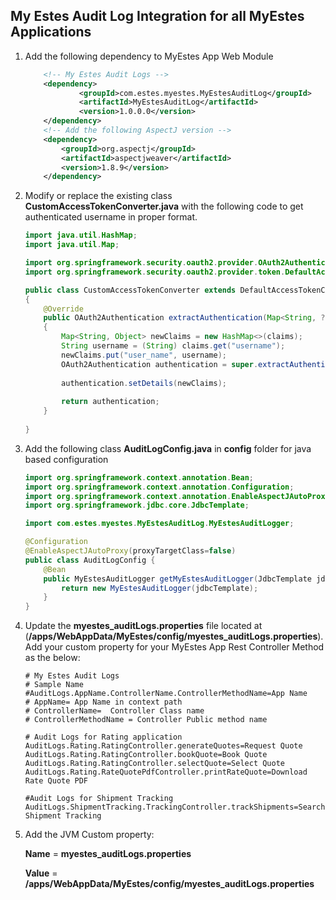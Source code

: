 ## My Estes Audit Log Integration for all  MyEstes Applications

1. Add the following dependency to MyEstes App Web Module

	```xml
		<!-- My Estes Audit Logs -->
		<dependency>
				<groupId>com.estes.myestes.MyEstesAuditLog</groupId>
				<artifactId>MyEstesAuditLog</artifactId>
				<version>1.0.0.0</version>
		</dependency>
		<!-- Add the following AspectJ version -->
		<dependency>
			<groupId>org.aspectj</groupId>
			<artifactId>aspectjweaver</artifactId>
			<version>1.8.9</version>
		</dependency>
	```
2. Modify or replace the existing class __CustomAccessTokenConverter.java__ with the following code to get authenticated username in proper format.

	```java
	import java.util.HashMap;
	import java.util.Map;
	
	import org.springframework.security.oauth2.provider.OAuth2Authentication;
	import org.springframework.security.oauth2.provider.token.DefaultAccessTokenConverter;
	
	public class CustomAccessTokenConverter extends DefaultAccessTokenConverter
	{
		@Override
		public OAuth2Authentication extractAuthentication(Map<String, ?> claims)
		{
			Map<String, Object> newClaims = new HashMap<>(claims);
			String username = (String) claims.get("username");
			newClaims.put("user_name", username);
			OAuth2Authentication authentication = super.extractAuthentication(newClaims);
			
			authentication.setDetails(newClaims);
			
			return authentication;
		}
		
	}
	```

3. Add the following class __AuditLogConfig.java__ in __config__ folder for java based configuration

	```java
	import org.springframework.context.annotation.Bean;
	import org.springframework.context.annotation.Configuration;
	import org.springframework.context.annotation.EnableAspectJAutoProxy;
	import org.springframework.jdbc.core.JdbcTemplate;
	
	import com.estes.myestes.MyEstesAuditLog.MyEstesAuditLogger;
	
	@Configuration
	@EnableAspectJAutoProxy(proxyTargetClass=false)
	public class AuditLogConfig {
		@Bean
		public MyEstesAuditLogger getMyEstesAuditLogger(JdbcTemplate jdbcTemplate){
			return new MyEstesAuditLogger(jdbcTemplate);
		}
	}
	```

4.  Update the __myestes_auditLogs.properties__ file located at (__/apps/WebAppData/MyEstes/config/myestes_auditLogs.properties__). Add your custom property for your MyEstes App Rest Controller Method as the below:
	```
	# My Estes Audit Logs
	# Sample Name
	#AuditLogs.AppName.ControllerName.ControllerMethodName=App Name 
	# AppName= App Name in context path
	# ControllerName=  Controller Class name
	# ControllerMethodName = Controller Public method name
	
	# Audit Logs for Rating application
	AuditLogs.Rating.RatingController.generateQuotes=Request Quote
	AuditLogs.Rating.RatingController.bookQuote=Book Quote
	AuditLogs.Rating.RatingController.selectQuote=Select Quote
	AuditLogs.Rating.RateQuotePdfController.printRateQuote=Download Rate Quote PDF
	
	#Audit Logs for Shipment Tracking
	AuditLogs.ShipmentTracking.TrackingController.trackShipments=Search Shipment Tracking
	```
5. Add the JVM Custom property:

	__Name__  = __myestes_auditLogs.properties__ 
	 
	__Value__ = __/apps/WebAppData/MyEstes/config/myestes_auditLogs.properties__ 
   